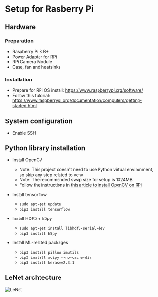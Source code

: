# Setup for Rasberry Pi

## Hardware

### Preparation

* Raspberry Pi 3 B+
* Power Adapter for RPi
* RPi Camera Module
* Case, fan and heatsinks

### Installation
* Prepare for RPi OS install: https://www.raspberrypi.org/software/
* Follow this tutorial: https://www.raspberrypi.org/documentation/computers/getting-started.html

## System configuration

* Enable SSH

## Python library installation

* Install OpenCV
  * Note: This project doesn't need to use Python virtual environment, so skip any step related to venv
  * Note: The recommended swap size for setup is 1024MB
  * Follow the instructions in [this article to install OpenCV on RPi](https://qengineering.eu/install-opencv-4.2-on-raspberry-pi-4.html)

* Install tensorflow
  * `sudo apt-get update`
  * `pip3 install tensorflow`

* Install HDF5 + h5py
  * `sudo apt-get install libhdf5-serial-dev`
  * `pip3 install h5py`

* Install ML-related packages
  * `pip3 install pillow imutils`
  * `pip3 install scipy --no-cache-dir`
  * `pip3 install keras==2.3.1`

## LeNet archtecture
![LeNet](https://user-images.githubusercontent.com/46435936/131597300-65aefda9-ccac-4186-a3ad-a8de01bc8695.png)
